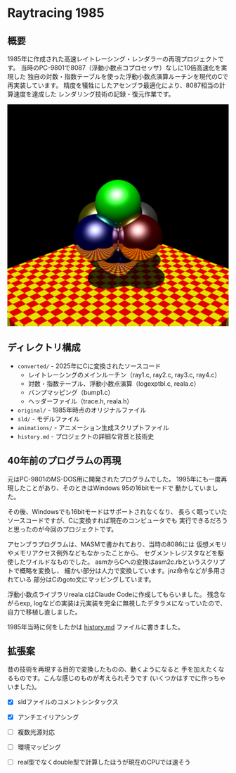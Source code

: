 # Raytracing 1985

## 概要

1985年に作成された高速レイトレーシング・レンダラーの再現プロジェクトです。
当時のPC-9801で8087（浮動小数点コプロセッサ）なしに10倍高速化を実現した
独自の対数・指数テーブルを使った浮動小数点演算ルーチンを現代のCで再実装しています。
精度を犠牲にしたアセンブラ最適化により、8087相当の計算速度を達成した
レンダリング技術の記録・復元作業です。

![](gallery/obje.png)

## ディレクトリ構成

- `converted/` - 2025年にCに変換されたソースコード
  - レイトレーシングのメインルーチン（ray1.c, ray2.c, ray3.c, ray4.c）
  - 対数・指数テーブル、浮動小数点演算（logexptbl.c, reala.c）
  - バンプマッピング（bump1.c）
  - ヘッダーファイル（trace.h, reala.h）
- `original/` - 1985年時点のオリジナルファイル
- `sld/` - モデルファイル
- `animations/` - アニメーション生成スクリプトファイル
- `history.md` - プロジェクトの詳細な背景と技術史

## 40年前のプログラムの再現

元はPC-9801のMS-DOS用に開発されたプログラムでした。
1995年にも一度再現したことがあり、そのときはWindows 95の16bitモードで
動かしていました。

その後、Windowsでも16bitモードはサポートされなくなり、
長らく眠っていたソースコードですが、Cに変換すれば現在のコンピュータでも
実行できるだろうと思ったのが今回のプロジェクトです。

アセンブラプログラムは、MASMで書かれており、当時の8086には
仮想メモリやメモリアクセス例外などもなかったことから、
セグメントレジスタなどを駆使したワイルドなものでした。
asmからCへの変換はasm2c.rbというスクリプトで概略を変換し、
細かい部分は人力で変換しています。jnz命令などが多用されている
部分はCのgoto文にマッピングしています。

浮動小数点ライブラリreala.cはClaude Codeに作成してもらいました。
残念ながらexp, logなどの実装は元実装を完全に無視したデタラメになっていたので、
自力で移植し直しました。

1985年当時に何をしたかは [history.md](history.md) ファイルに書きました。

## 拡張案

昔の技術を再現する目的で変換したものの、動くようになると
手を加えたくなるものです。こんな感じのものが考えられそうです
(いくつかはすでに作っちゃいました)。

- [x] sldファイルのコメントシンタックス
- [x] アンチエイリアシング
- [ ] 複数光源対応
- [ ] 環境マッピング
- [ ] real型でなくdouble型で計算したほうが現在のCPUでは速そう

